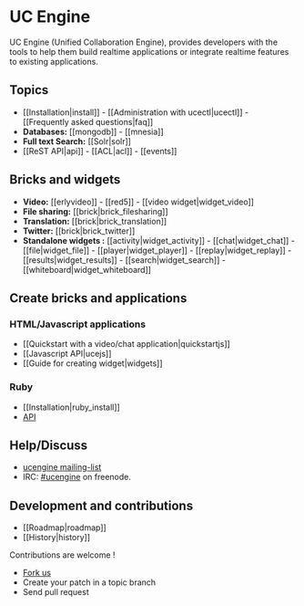 # UC Engine

UC Engine (Unified Collaboration Engine), provides developers with the tools to help them build realtime applications or integrate realtime features to existing applications.

## Topics

* [[Installation|install]] - [[Administration with ucectl|ucectl]] - [[Frequently asked questions|faq]]
* **Databases:** [[mongodb]] - [[mnesia]]
* **Full text Search:** [[Solr|solr]]
* [[ReST API|api]] - [[ACL|acl]] - [[events]]

## Bricks and widgets

* **Video:** [[erlyvideo]] - [[red5]] - [[video widget|widget_video]]
* **File sharing:** [[brick|brick_filesharing]]
* **Translation:** [[brick|brick_translation]]
* **Twitter:** [[brick|brick_twitter]]
* **Standalone widgets :** [[activity|widget_activity]] - [[chat|widget_chat]] - [[file|widget_file]] - [[player|widget_player]] - [[replay|widget_replay]] - [[results|widget_results]] - [[search|widget_search]]  - [[whiteboard|widget_whiteboard]]

## Create bricks and applications

### HTML/Javascript applications

* [[Quickstart with a video/chat application|quickstartjs]]
* [[Javascript API|ucejs]]
* [[Guide for creating widget|widgets]]

### Ruby

* [[Installation|ruby_install]]
* [API](http://rdoc.info/github/AF83/ucengine.rb/master/frames)

## Help/Discuss

* [ucengine mailing-list](http://groups.google.com/group/ucengine)
* IRC: [#ucengine](irc:ucengine@irc.freenode.net) on freenode.

## Development and contributions

* [[Roadmap|roadmap]]
* [[History|history]]

Contributions are welcome !

* [Fork us](https://github.com/AF83/ucengine)
* Create your patch in a topic branch
* Send pull request
